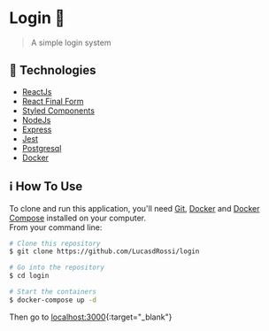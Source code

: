 # Login :key:

> A simple login system

## :rocket: Technologies

- [ReactJs](https://reactjs.org/)
- [React Final Form](https://final-form.org/react)
- [Styled Components](https://styled-components.com/)
- [NodeJs](https://nodejs.org/en/)
- [Express](http://expressjs.com/)
- [Jest](https://jestjs.io/)
- [Postgresql](https://www.postgresql.org/)
- [Docker](https://www.docker.com/)

## :information_source: How To Use

To clone and run this application, you'll need [Git](https://git-scm.com), [Docker](https://www.docker.com/) and [Docker Compose](https://docs.docker.com/compose/) installed on your computer.  
From your command line:

```bash
# Clone this repository
$ git clone https://github.com/LucasdRossi/login

# Go into the repository
$ cd login

# Start the containers
$ docker-compose up -d
```

Then go to [localhost:3000](http://localhost:3000/){:target="_blank"}
